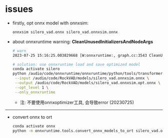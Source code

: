 # issues

- firstly, opt onnx model with onnxsim:

  ```bash
  onnxsim silero_vad.onnx silero_vad.onnxsim.onnx
  ```

- about onnxruntime warning: **CleanUnusedInitializersAndNodeArgs**

  ```bash
  # warn
  2023-07-25 15:16:25.003829668 [W:onnxruntime:, graph.cc:3543 CleanUnusedInitializersAndNodeArgs] Removing initializer '617'. It is not used by any node and should be removed from the model.

  # solution: use onnxruntime load and save optimized model
  conda activate silero
  python /audio/code/onnxruntime/onnxruntime/python/tools/transformers/optimizer.py \
   --input /audio/code/RockVAD/models/silero_vad.onnxsim.onnx \
   --output /audio/code/RockVAD/models/silero_vad.onnxsim.opt.onnx \
   --opt_level 1 \
   --only_onnxruntime
  ```

  - 注: 不要使用onnxoptimizer工具, 会导致error (20230725)

---

- convert onnx to ort

  ```bash
  conda activate onnx
  python -m onnxruntime.tools.convert_onnx_models_to_ort silero_vad.onnxsim.opt.onnx --enable_type_reduction --target_platform arm
  ```
